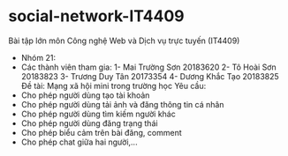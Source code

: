 # social-network-IT4409

Bài tập lớn môn Công nghệ Web và Dịch vụ trực tuyến (IT4409)
- Nhóm 21:
- Các thành viên tham gia:
 1- Mai Trường Sơn    20183620
 2- Tô Hoài Sơn       20183823
 3- Trương Duy Tân    20173354
 4- Dương Khắc Tạo    20183825
Đề tài: Mạng xã hội mini trong trường học
Yêu cầu:
 - Cho phép người dùng tạo tài khoản
 - Cho phép người dùng tải ảnh và đăng thông tin cá nhân
 - Cho phép người dùng tìm kiếm người khác
 - Cho phép người dùng đăng trạng thái
 - Cho phép biểu cảm trên bài đăng, comment
 - Cho phép chat giữa hai người,...
